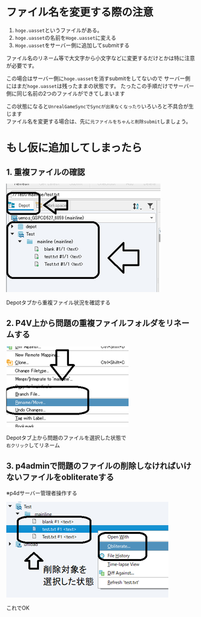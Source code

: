 # ファイル名を変更する際の注意

1. `hoge.uasset`というファイルがある。
2. `hoge.uasset`の名前を`Hoge.uasset`に変える
3. `Hoge.uasset`をサーバー側に追加してsubmitする

ファイル名のリネーム等で大文字から小文字などに変更するだけとかは特に注意が必要です。

この場合はサーバー側に`hoge.uasset`を消すsubmitをしてないので
サーバー側にはまだ`hoge.uasset`は残ったままの状態です。
たったこの手順だけでサーバー側に同じ名前の2つのファイルができてしまいます  

この状態になると`UnrealGameSyncでSyncが出来なくなったり`いろいろと不具合が生じます  
ファイル名を変更する場合は、先に`元ファイルをちゃんと削除submit`しましょう。 

# もし仮に追加してしまったら

## 1. 重複ファイルの確認

![trouble.image.11.png](https://raw.githubusercontent.com/hexagrimoire/hexagrimoire.github.io/main/static/wiki/image/03_HelixCore/trouble.image.11.png)

Depotタブから重複ファイル状況を確認する

## 2. P4V上から問題の重複ファイルフォルダをリネームする

![trouble.image.12.png](https://raw.githubusercontent.com/hexagrimoire/hexagrimoire.github.io/main/static/wiki/image/03_HelixCore/trouble.image.12.png)

Depotタブ上から問題のファイルを選択した状態で  
`右クリック`してリネーム

## 3. p4adminで問題のファイルの削除しなければいけないファイルをobliterateする

※p4dサーバー管理者操作する

![trouble.image.13.png](https://raw.githubusercontent.com/hexagrimoire/hexagrimoire.github.io/main/static/wiki/image/03_HelixCore/trouble.image.13.png)

これでOK